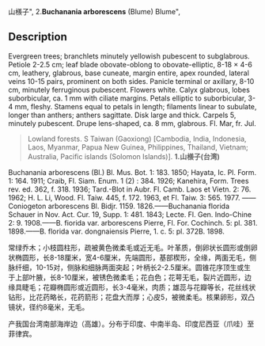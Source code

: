 山檨子",
2.**Buchanania arborescens** (Blume) Blume",

## Description
Evergreen trees; branchlets minutely yellowish pubescent to subglabrous. Petiole 2-2.5 cm; leaf blade obovate-oblong to obovate-elliptic, 8-18 × 4-6 cm, leathery, glabrous, base cuneate, margin entire, apex rounded, lateral veins 10-15 pairs, prominent on both sides. Panicle terminal or axillary, 8-10 cm, minutely ferruginous pubescent. Flowers white. Calyx glabrous, lobes suborbicular, ca. 1 mm with ciliate margins. Petals elliptic to suborbicular, 3-4 mm, fleshy. Stamens equal to petals in length; filaments linear to subulate, longer than anthers; anthers sagittate. Disk large and thick. Carpels 5, minutely pubescent. Drupe lens-shaped, ca. 8 mm, glabrous. Fl. Mar, fr. Jul.

> Lowland forests. S Taiwan (Gaoxiong) [Cambodia, India, Indonesia, Laos, Myanmar, Papua New Guinea, Philippines, Thailand, Vietnam; Australia, Pacific islands (Solomon Islands)].
**1.山檨子(台湾)**

Buchanania arborescens (Bl.) Bl. Mus. Bot. 1: 183. 1850; Hayata, Ic. Pl. Form. 1: 164. 1911; Craib, Fl. Siam. Enum. 1 (2) : 384. 1926; Kanehira, Form. Trees rev. ed. 362, f. 318. 1936; Tard.-Blot in Aubr. Fl. Camb. Laos et Vietn. 2: 76. 1962; H. L. Li, Wood. Fl. Taiw. 445, f. 172. 1963, et Fl. Taiw. 3: 565. 1977. ——Coniogeton arborescens Bl. Bidjr. 1159. 1826.——Buchanania florida Schauer in Nov. Act. Cur. 19, Supp. 1: 481. 1843; Lecte. Fl. Gen. Indo-Chine 2: 9. 1908.——B. fiorida var. arborescens Pierre, Fl. For. Cochinch. 5: pl. 381. 1898.——B. florida var. dongnaiensis Pierre, 1. c. 5: pl. 372B. 1898.

常绿乔木；小枝圆柱形，疏被黄色微柔毛或近无毛。叶革质，倒卵状长圆形或倒卵状椭圆形，长8-18厘米，宽4-6厘米，先端圆形，基部楔形，全缘，两面无毛，侧脉纤细，10-15对，侧脉和细脉两面突起；叶柄长2-2.5厘米。圆锥花序顶生或生于上部叶腋，长8-10厘米，被锈色微柔毛；花白色；花萼无毛，裂片近圆形，边缘具睫毛；花瓣椭圆形或近圆形，长3-4毫米，肉质；雄蕊与花瓣等长，花丝线状钻形，比花药略长，花药箭形；花盘大而厚；心皮5，被微柔毛。核果卵形，双凸镜状，径约8毫米，无毛。

产我国台湾南部海岸边（高雄）。分布于印度、中南半岛、印度尼西亚（爪哇）至菲律宾。

